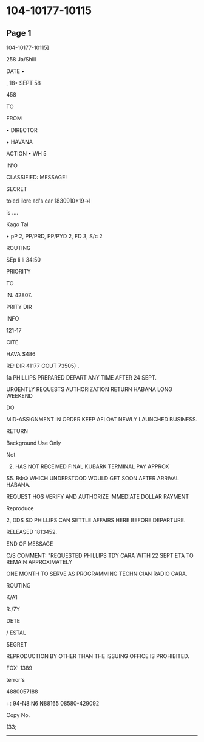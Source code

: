 # 104-10177-10115

## Page 1

104-10177-10115]

258 Ja/Shill

DATE •

, 18• SEPT 58

458

TO

FROM

• DIRECTOR

• HAVANA

ACTION • WH 5

IN'O

CLASSIFIED: MESSAGE!

SECRET

toled ilore ad's car 1830910*19→l

is ....

Kago Tal

• pP 2, PP/PRD, PP/PYD 2, FD 3, S/c 2

ROUTING

SEp li li 34:50

PRIORITY

TO

IN. 42807.

PRITY DIR

INFO

121-17

CITE

HAVA $486

RE: DIR 41177 COUT 73505) .

1a PHILLIPS PREPARED DEPART ANY TIME AFTER 24 SEPT.

URGENTLY REQUESTS AUTHORIZATION RETURN HABANA LONG WEEKEND

DO

MID-ASSIGNMENT IN ORDER KEEP AFLOAT NEWLY LAUNCHED BUSINESS.

RETURN

Background Use Only

Not

2. HAS NOT RECEIVED FINAL KUBARK TERMINAL PAY APPROX

$5. BФФ WHICH UNDERSTOOD WOULD GET SOON AFTER ARRIVAL HABANA.

REQUEST HOS VERIFY AND AUTHORIZE IMMEDIATE DOLLAR PAYMENT

Reproduce

2, DDS SO PHILLIPS CAN SETTLE AFFAIRS HERE BEFORE DEPARTURE.

RELEASED 1813452.

END OF MESSAGE

C/S COMMENT: "REQUESTED PHILLIPS TDY CARA WITH 22 SEPT ETA TO REMAIN APPROXIMATELY

ONE MONTH TO SERVE AS PROGRAMMING TECHNICIAN RADIO CARA.

ROUTING

K/A1

R./7Y

DETE

/ ESTAL

SEGRET

REPRODUCTION BY OTHER THAN THE ISSUING OFFICE IS PROHIBITED.

FOX' 1389

terror's

4880057188

+: 94-N8:N6 N88165 08580-429092

Copy No.

(33;

---

